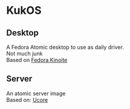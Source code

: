 # KukOS

## Desktop
A Fedora Atomic desktop to use as daily driver.  
Not much junk  
Based on [Fedora Kinoite](https://fedoraproject.org/atomic-desktops)


## Server
An atomic server image  
Based on: [Ucore](https://universal-blue.org/)
